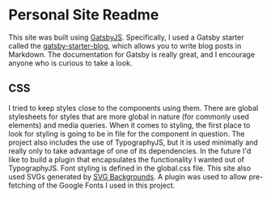 # Personal Site Readme
This site was built using [GatsbyJS](https://www.gatsbyjs.org/). Specifically, I used a Gatsby starter called the [gatsby-starter-blog](https://www.gatsbyjs.org/starters/gatsbyjs/gatsby-starter-blog/), which allows you to write blog posts in Markdown. The documentation for Gatsby is really great, and I encourage anyone who is curious to take a look. 

## CSS
I tried to keep styles close to the components using them. There are global stylesheets for styles that are more global in nature (for commonly used elements) and media queries. When it comes to styling, the first place to look for styling is going to be in file for the component in question. The project also includes the use of TypographyJS, but it is used minimally and really only to take advantage of one of its dependencies. In the future I'd like to build a plugin that encapsulates the functionality I wanted out of TypographyJS. Font styling is defined in the global.css file. This site also used SVGs generated by [SVG Backgrounds](https://www.svgbackgrounds.com). A plugin was used to allow pre-fetching of the Google Fonts I used in this project.

